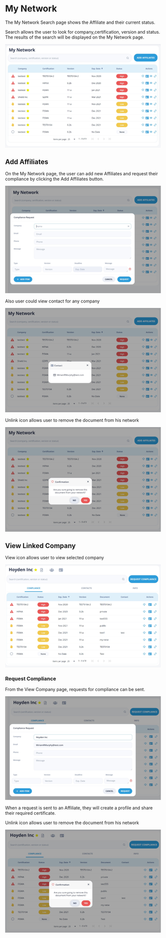 # My Network

The My Network Search page shows the Affiliate and their current status.  

Search allows the user to look for company,certification, version and status.  
The results of the search will be displayed on the My Network page.

![My Network](/images/mynetwork1.jpg)

## Add Affiliates

On the My Network page, the user can add new Affiliates and request their compliance by clicking the Add Affiliates button.  

![Add Affiliates](/images/mynetwork2.jpg)

Also user could view contact for any company

![View Contact](/images/mynetwork3.jpg)

Unlink icon allows user to remove the document from his network

![Unlink](/images/mynetwork4.jpg)

## View Linked Company

View icon allows user to view selected company

![View Linked Company](/images/mynetwork5.jpg)

### Request Compliance

From the View Company page, requests for compliance can be sent.

![Request Compliance](/images/mynetwork6.jpg)

When a request is sent to an Affiliate, they will create a profile and share their required certificate.

Unlink icon allows user to remove the document from his network

![Unlink](/images/mynetwork8.jpg)
